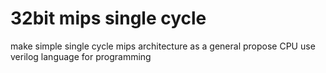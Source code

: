 # 32bit mips single cycle
make simple single cycle mips architecture as a general propose CPU
use verilog language for programming
